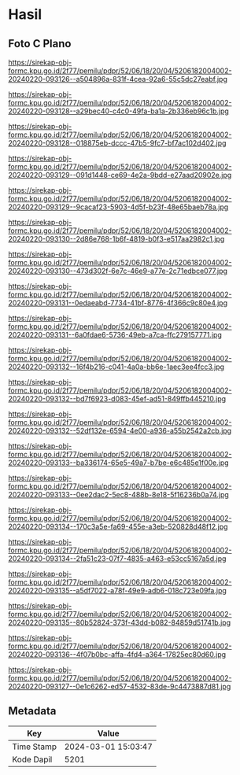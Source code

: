 # Hasil

## Foto C Plano

https://sirekap-obj-formc.kpu.go.id/2f77/pemilu/pdpr/52/06/18/20/04/5206182004002-20240220-093126--a504896a-831f-4cea-92a6-55c5dc27eabf.jpg

https://sirekap-obj-formc.kpu.go.id/2f77/pemilu/pdpr/52/06/18/20/04/5206182004002-20240220-093128--a29bec40-c4c0-49fa-ba1a-2b336eb96c1b.jpg

https://sirekap-obj-formc.kpu.go.id/2f77/pemilu/pdpr/52/06/18/20/04/5206182004002-20240220-093128--018875eb-dccc-47b5-9fc7-bf7ac102d402.jpg

https://sirekap-obj-formc.kpu.go.id/2f77/pemilu/pdpr/52/06/18/20/04/5206182004002-20240220-093129--091d1448-ce69-4e2a-9bdd-e27aad20902e.jpg

https://sirekap-obj-formc.kpu.go.id/2f77/pemilu/pdpr/52/06/18/20/04/5206182004002-20240220-093129--9cacaf23-5903-4d5f-b23f-48e65baeb78a.jpg

https://sirekap-obj-formc.kpu.go.id/2f77/pemilu/pdpr/52/06/18/20/04/5206182004002-20240220-093130--2d86e768-1b6f-4819-b0f3-e517aa2982c1.jpg

https://sirekap-obj-formc.kpu.go.id/2f77/pemilu/pdpr/52/06/18/20/04/5206182004002-20240220-093130--473d302f-6e7c-46e9-a77e-2c71edbce077.jpg

https://sirekap-obj-formc.kpu.go.id/2f77/pemilu/pdpr/52/06/18/20/04/5206182004002-20240220-093131--0edaeabd-7734-41bf-8776-4f366c9c80e4.jpg

https://sirekap-obj-formc.kpu.go.id/2f77/pemilu/pdpr/52/06/18/20/04/5206182004002-20240220-093131--6a0fdae6-5736-49eb-a7ca-ffc279157771.jpg

https://sirekap-obj-formc.kpu.go.id/2f77/pemilu/pdpr/52/06/18/20/04/5206182004002-20240220-093132--16f4b216-c041-4a0a-bb6e-1aec3ee4fcc3.jpg

https://sirekap-obj-formc.kpu.go.id/2f77/pemilu/pdpr/52/06/18/20/04/5206182004002-20240220-093132--bd7f6923-d083-45ef-ad51-849ffb445210.jpg

https://sirekap-obj-formc.kpu.go.id/2f77/pemilu/pdpr/52/06/18/20/04/5206182004002-20240220-093132--52df132e-6594-4e00-a936-a55b2542a2cb.jpg

https://sirekap-obj-formc.kpu.go.id/2f77/pemilu/pdpr/52/06/18/20/04/5206182004002-20240220-093133--ba336174-65e5-49a7-b7be-e6c485e1f00e.jpg

https://sirekap-obj-formc.kpu.go.id/2f77/pemilu/pdpr/52/06/18/20/04/5206182004002-20240220-093133--0ee2dac2-5ec8-488b-8e18-5f16236b0a74.jpg

https://sirekap-obj-formc.kpu.go.id/2f77/pemilu/pdpr/52/06/18/20/04/5206182004002-20240220-093134--170c3a5e-fa69-455e-a3eb-520828d48f12.jpg

https://sirekap-obj-formc.kpu.go.id/2f77/pemilu/pdpr/52/06/18/20/04/5206182004002-20240220-093134--2fa51c23-07f7-4835-a463-e53cc5167a5d.jpg

https://sirekap-obj-formc.kpu.go.id/2f77/pemilu/pdpr/52/06/18/20/04/5206182004002-20240220-093135--a5df7022-a78f-49e9-adb6-018c723e09fa.jpg

https://sirekap-obj-formc.kpu.go.id/2f77/pemilu/pdpr/52/06/18/20/04/5206182004002-20240220-093135--80b52824-373f-43dd-b082-84859d51741b.jpg

https://sirekap-obj-formc.kpu.go.id/2f77/pemilu/pdpr/52/06/18/20/04/5206182004002-20240220-093136--4f07b0bc-affa-4fd4-a364-17825ec80d60.jpg

https://sirekap-obj-formc.kpu.go.id/2f77/pemilu/pdpr/52/06/18/20/04/5206182004002-20240220-093127--0e1c6262-ed57-4532-83de-9c4473887d81.jpg


## Metadata

| Key        | Value               |
| ---------- | ------------------- |
| Time Stamp | 2024-03-01 15:03:47 |
| Kode Dapil | 5201                |



